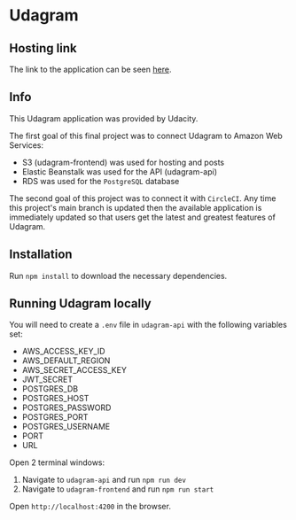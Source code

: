 # Udagram

## Hosting link
The link to the application can be seen [here](http://nahla-udagram.s3-website.us-east-2.amazonaws.com/home).

## Info
This Udagram application was provided by Udacity. 

The first goal of this final project was to connect Udagram to Amazon Web Services:

- S3 (udagram-frontend) was used for hosting and posts
- Elastic Beanstalk was used for the API (udagram-api) 
- RDS was used for the `PostgreSQL` database 

The second goal of this project was to connect it with `CircleCI`. Any time this project's main branch is updated then the available application is immediately updated so that users get the latest and greatest features of Udagram.

## Installation

Run `npm install` to download the necessary dependencies.

## Running Udagram locally

You will need to create a `.env` file in `udagram-api` with the following variables set:
- AWS_ACCESS_KEY_ID
- AWS_DEFAULT_REGION
- AWS_SECRET_ACCESS_KEY
- JWT_SECRET
- POSTGRES_DB
- POSTGRES_HOST
- POSTGRES_PASSWORD
- POSTGRES_PORT
- POSTGRES_USERNAME
- PORT 
- URL

Open 2 terminal windows:
1. Navigate to `udagram-api` and run `npm run dev`
2. Navigate to `udagram-frontend` and run `npm run start`

Open `http://localhost:4200` in the browser.
